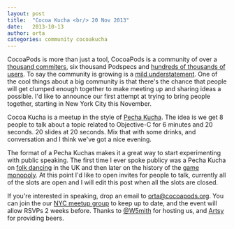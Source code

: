 ```yaml
---
layout: post
title:  "Cocoa Kucha <br/> 20 Nov 2013"
date:   2013-10-13
author: orta
categories: community cocoakucha
---
```


CocoaPods is more than just a tool, CocoaPods is a community of over a [thousand commiters](https://github.com/CocoaPods/Specs/graphs/contributors), six thousand Podspecs and [hundreds of thousands of users](http://rubygems.org/gems/cocoapods). To say the community is growing is a [mild understatement](https://github.com/CocoaPods/Specs/graphs/code-frequency). One of the cool things about a big community is that there's the chance that people will get clumped enough together to make meeting up and sharing ideas a possible. I'd like to announce our first attempt at trying to bring people together, starting in New York City this November.

<!-- more -->

Cocoa Kucha is a meetup in the style of [Pecha Kucha](http://www.pechakucha.org/faq). The idea is we get 8 people to talk about a topic related to Objective-C for 6 minutes and 20 seconds. 20 slides at 20 seconds. Mix that with some drinks, and conversation and I think we've got a nice evening.

The format of a Pecha Kuchas makes it a great way to start experimenting with public speaking. The first time I ever spoke publicy was a Pecha Kucha on [folk dancing](https://github.com/orta/pechakucha/tree/1b92dd66d13654b7aa3024ced2ec6d052bfe6b1d) in the UK and then later on the history of the [game monopoly](http://orta.github.io/pechakucha/). At this point I'd like to open invites for people to talk, currently all of the slots are open and I will edit this post when all the slots are closed. 

If you're interested in speaking, drop an email to [orta@cocoapods.org](mailto:orta@cocoapods.org). You can join the our [NYC meetup group](http://www.meetup.com/CocoaPods-NYC/) to keep up to date, and the event will allow RSVPs 2 weeks before. Thanks to [@W5mith](http://twitter.com/W5mith) for hosting us, and [Artsy](http://artsy.net) for providing beers.